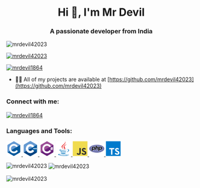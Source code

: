 <h1 align="center">Hi 👋, I'm Mr Devil</h1>
<h3 align="center">A passionate developer from India</h3>

<p align="left"> <img src="https://komarev.com/ghpvc/?username=mrdevil42023&label=Profile%20views&color=0e75b6&style=flat" alt="mrdevil42023" /> </p>

<p align="left"> <a href="https://github.com/ryo-ma/github-profile-trophy"><img src="https://github-profile-trophy.vercel.app/?username=mrdevil42023" alt="mrdevil42023" /></a> </p>

<p align="left"> <a href="https://twitter.com/mrdevil1864" target="blank"><img src="https://img.shields.io/twitter/follow/mrdevil1864?logo=twitter&style=for-the-badge" alt="mrdevil1864" /></a> </p>

- 👨‍💻 All of my projects are available at [https://github.com/mrdevil42023](https://github.com/mrdevil42023)

<h3 align="left">Connect with me:</h3>
<p align="left">
<a href="https://twitter.com/mrdevil1864" target="blank"><img align="center" src="https://raw.githubusercontent.com/rahuldkjain/github-profile-readme-generator/master/src/images/icons/Social/twitter.svg" alt="mrdevil1864" height="30" width="40" /></a>
</p>

<h3 align="left">Languages and Tools:</h3>
<p align="left"> <a href="https://www.cprogramming.com/" target="_blank" rel="noreferrer"> <img src="https://raw.githubusercontent.com/devicons/devicon/master/icons/c/c-original.svg" alt="c" width="40" height="40"/> </a> <a href="https://www.w3schools.com/cpp/" target="_blank" rel="noreferrer"> <img src="https://raw.githubusercontent.com/devicons/devicon/master/icons/cplusplus/cplusplus-original.svg" alt="cplusplus" width="40" height="40"/> </a> <a href="https://www.w3schools.com/cs/" target="_blank" rel="noreferrer"> <img src="https://raw.githubusercontent.com/devicons/devicon/master/icons/csharp/csharp-original.svg" alt="csharp" width="40" height="40"/> </a> <a href="https://www.java.com" target="_blank" rel="noreferrer"> <img src="https://raw.githubusercontent.com/devicons/devicon/master/icons/java/java-original.svg" alt="java" width="40" height="40"/> </a> <a href="https://developer.mozilla.org/en-US/docs/Web/JavaScript" target="_blank" rel="noreferrer"> <img src="https://raw.githubusercontent.com/devicons/devicon/master/icons/javascript/javascript-original.svg" alt="javascript" width="40" height="40"/> </a> <a href="https://www.php.net" target="_blank" rel="noreferrer"> <img src="https://raw.githubusercontent.com/devicons/devicon/master/icons/php/php-original.svg" alt="php" width="40" height="40"/> </a> <a href="https://www.typescriptlang.org/" target="_blank" rel="noreferrer"> <img src="https://raw.githubusercontent.com/devicons/devicon/master/icons/typescript/typescript-original.svg" alt="typescript" width="40" height="40"/> </a> </p>

<p><img align="left" src="https://github-readme-stats.vercel.app/api/top-langs?username=mrdevil42023&show_icons=true&locale=en&layout=compact" alt="mrdevil42023" /></p>

<p>&nbsp;<img align="center" src="https://github-readme-stats.vercel.app/api?username=mrdevil42023&show_icons=true&locale=en" alt="mrdevil42023" /></p>

<p><img align="center" src="https://github-readme-streak-stats.herokuapp.com/?user=mrdevil42023&" alt="mrdevil42023" /></p>
